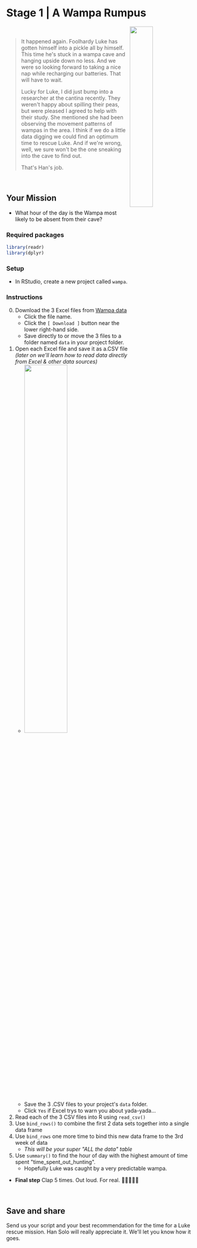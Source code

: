 # Stage 1 |  A Wampa Rumpus

<img src="https://i.ebayimg.com/images/g/gcQAAOSwkylfAyto/s-l1600.jpg" width="35%" align="right">

<br>

> It happened again. Foolhardy Luke has gotten himself into a pickle all by himself. This time he's stuck in a wampa cave and hanging upside down no less. And we were so looking forward to taking a nice nap while recharging our batteries. That will have to wait. 
>
> Lucky for Luke, I did just bump into a researcher at the cantina recently. They weren't happy about spilling their peas, but were pleased I agreed to help with their study. She mentioned she had been observing the movement patterns of wampas in the area. I think if we do a little data digging we could find an optimum time to rescue Luke. And if we're wrong, well, we sure won't be the one sneaking into the cave to find out. 
>
> That's Han's job. 

<br>

## Your Mission

- What hour of the day is the Wampa most likely to be absent from their cave?


### Required packages

```r
library(readr)
library(dplyr)
```

### Setup

- In RStudio, create a new project called `wampa`.

### Instructions

0. Download the 3 Excel files from [Wampa data](https://github.com/MPCA-data/tidytuesdays/tree/master/show-n-tell/R2D2_missions/stage_1_data)
    - Click the file name.
    - Click the `[ Download ]` button near the lower right-hand side.
    - Save directly to or move the 3 files to a folder named `data` in your project folder.
1. Open each Excel file and save it as a.CSV file *(later on we'll learn how to read data directly from Excel & other data sources)*
    - <img src="https://cdn4syt-solveyourtech.netdna-ssl.com/wp-content/uploads/2016/03/excel-2013-save-as-csv-4.jpg" width="50%" >
    - Save the 3 .CSV files to your project's `data` folder.
    - Click `Yes` if Excel trys to warn you about yada-yada...
2. Read each of the 3 CSV files into R using `read_csv()`
3. Use `bind_rows()` to combine the first 2 data sets together into a single data frame
4. Use `bind_rows` one more time to bind this new data frame to the 3rd week of data 
    - *This will be your super "ALL the data" table*
5. Use `summary()` to find the hour of day with the highest amount of time spent "time_spent_out_hunting". 
    - Hopefully Luke was caught by a very predictable wampa. 

- **Final step** Clap 5 times. Out loud. For real. :clap::clap::clap::clap::clap:

<br>

## Save and share
Send us your script and your best recommendation for the time for a Luke rescue mission. Han Solo will really appreciate it. We'll let you know how it goes. 

